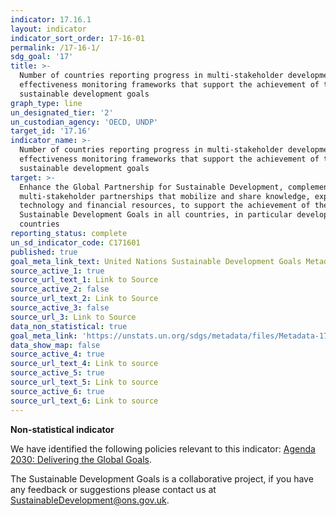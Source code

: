 ```yaml
---
indicator: 17.16.1
layout: indicator
indicator_sort_order: 17-16-01
permalink: /17-16-1/
sdg_goal: '17'
title: >-
  Number of countries reporting progress in multi-stakeholder development
  effectiveness monitoring frameworks that support the achievement of the
  sustainable development goals
graph_type: line
un_designated_tier: '2'
un_custodian_agency: 'OECD, UNDP'
target_id: '17.16'
indicator_name: >-
  Number of countries reporting progress in multi-stakeholder development
  effectiveness monitoring frameworks that support the achievement of the
  sustainable development goals
target: >-
  Enhance the Global Partnership for Sustainable Development, complemented by
  multi-stakeholder partnerships that mobilize and share knowledge, expertise,
  technology and financial resources, to support the achievement of the
  Sustainable Development Goals in all countries, in particular developing
  countries
reporting_status: complete
un_sd_indicator_code: C171601
published: true
goal_meta_link_text: United Nations Sustainable Development Goals Metadata (pdf 468kB)
source_active_1: true
source_url_text_1: Link to Source
source_active_2: false
source_url_text_2: Link to Source
source_active_3: false
source_url_3: Link to Source
data_non_statistical: true
goal_meta_link: 'https://unstats.un.org/sdgs/metadata/files/Metadata-17-16-01.pdf'
data_show_map: false
source_active_4: true
source_url_text_4: Link to source
source_active_5: true
source_url_text_5: Link to source
source_active_6: true
source_url_text_6: Link to source
---
```

**Non-statistical indicator**

We have identified the following policies relevant to this indicator: [Agenda 2030: Delivering the Global Goals](https://www.gov.uk/government/publications/agenda-2030-delivering-the-global-goals).

The Sustainable Development Goals is a collaborative project, if you have any feedback or suggestions please contact us at <SustainableDevelopment@ons.gov.uk>.
